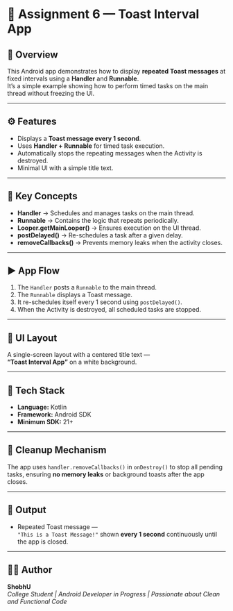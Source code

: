 # 📱 Assignment 6 — Toast Interval App

## 🧩 Overview
This Android app demonstrates how to display **repeated Toast messages** at fixed intervals using a **Handler** and **Runnable**.  
It’s a simple example showing how to perform timed tasks on the main thread without freezing the UI.

---

## ⚙️ Features
- Displays a **Toast message every 1 second**.  
- Uses **Handler + Runnable** for timed task execution.  
- Automatically stops the repeating messages when the Activity is destroyed.  
- Minimal UI with a simple title text.

---

## 🧠 Key Concepts
- **Handler** → Schedules and manages tasks on the main thread.  
- **Runnable** → Contains the logic that repeats periodically.  
- **Looper.getMainLooper()** → Ensures execution on the UI thread.  
- **postDelayed()** → Re-schedules a task after a given delay.  
- **removeCallbacks()** → Prevents memory leaks when the activity closes.

---

## ▶️ App Flow
1. The `Handler` posts a `Runnable` to the main thread.  
2. The `Runnable` displays a Toast message.  
3. It re-schedules itself every 1 second using `postDelayed()`.  
4. When the Activity is destroyed, all scheduled tasks are stopped.

---

## 🧱 UI Layout
A single-screen layout with a centered title text —  
**“Toast Interval App”** on a white background.

---

## 🧰 Tech Stack
- **Language:** Kotlin  
- **Framework:** Android SDK  
- **Minimum SDK:** 21+  

---

## 🧹 Cleanup Mechanism
The app uses `handler.removeCallbacks()` in `onDestroy()` to stop all pending tasks, ensuring **no memory leaks** or background toasts after the app closes.

---

## 🧩 Output
- Repeated Toast message —  
  `"This is a Toast Message!"` shown **every 1 second** continuously until the app is closed.

---

## 👨‍💻 Author
**ShobhU**  
*College Student | Android Developer in Progress | Passionate about Clean and Functional Code*
